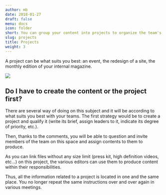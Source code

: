 ```yaml
---
author: mb
date: 2018-01-27
draft: false
menu: docs
icon: folder
short: You can group your content into projects to organize the team's work.
slug: projects
title: Projects
weight: 3
---
```


A project can be what suits you best: an event, the redesign of a site, the monthly edition of your internal magazine.

<img src="/img/features/projects.png">

## Do I have to create the content or the project first?

There are several way of doing on this subject and it will be according to what suits you best with your teams. The first strategy would be to create a project and qualify it (write its brief, assign leaders to it, indicate its degree of priority, etc.).

Then, thanks to the comments, you will be able to question and invite members of the team on this space and assign contents to them to produce.

As you can link files without any size limit (press kit, high definition videos, etc...) on this project, the various editors can use them to produce content within their responsibilities.

Thus, all the information related to a project is located in one and the same place. You no longer repeat the same instructions over and over again in various meetings.
